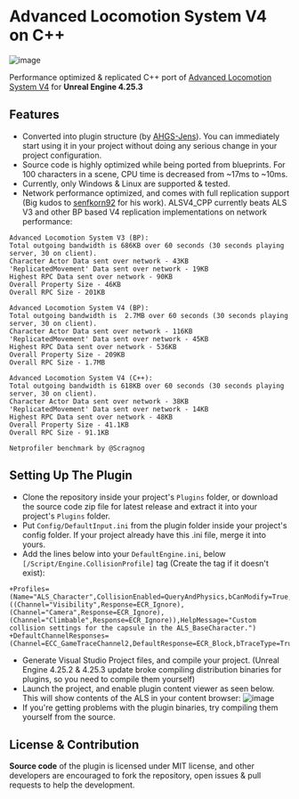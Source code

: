 # Advanced Locomotion System V4 on C++
![image](https://github.com/dyanikoglu/ALSV4_CPP/raw/main/Resources/Readme_Content_2.gif)

Performance optimized & replicated C++ port of [Advanced Locomotion System V4](https://www.unrealengine.com/marketplace/en-US/product/advanced-locomotion-system-v1) for **Unreal Engine 4.25.3**

## Features
- Converted into plugin structure (by [AHGS-Jens](https://github.com/AHGS-Jens)). You can immediately start using it in your project without doing any serious change in your project configuration.
- Source code is highly optimized while being ported from blueprints. For 100 characters in a scene, CPU time is decreased from ~17ms to ~10ms.
- Currently, only Windows & Linux are supported & tested.
- Network performance optimized, and comes with full replication support (Big kudos to [senfkorn92](https://github.com/senfkorn92) for his work). ALSV4_CPP currently beats ALS V3 and other BP based V4 replication implementations on network performance:
```
Advanced Locomotion System V3 (BP):
Total outgoing bandwidth is 686KB over 60 seconds (30 seconds playing server, 30 on client).
Character Actor Data sent over network - 43KB
'ReplicatedMovement' Data sent over network - 19KB
Highest RPC Data sent over network - 90KB
Overall Property Size - 46KB
Overall RPC Size - 201KB

Advanced Locomotion System V4 (BP):
Total outgoing bandwidth is  2.7MB over 60 seconds (30 seconds playing server, 30 on client).
Character Actor Data sent over network - 116KB
'ReplicatedMovement' Data sent over network - 45KB
Highest RPC Data sent over network - 536KB
Overall Property Size - 209KB
Overall RPC Size - 1.7MB

Advanced Locomotion System V4 (C++):
Total outgoing bandwidth is 618KB over 60 seconds (30 seconds playing server, 30 on client).
Character Actor Data sent over network - 38KB
'ReplicatedMovement' Data sent over network - 14KB
Highest RPC Data sent over network - 48KB
Overall Property Size - 41.1KB
Overall RPC Size - 91.1KB

Netprofiler benchmark by @Scragnog
```

## Setting Up The Plugin
- Clone the repository inside your project's `Plugins` folder, or download the source code zip file for latest release and extract it into your project's `Plugins` folder.
- Put `Config/DefaultInput.ini` from the plugin folder inside your project's config folder. If your project already have this .ini file, merge it into yours.
- Add the lines below into your `DefaultEngine.ini`, below `[/Script/Engine.CollisionProfile]` tag (Create the tag if it doesn't exist):
```
+Profiles=(Name="ALS_Character",CollisionEnabled=QueryAndPhysics,bCanModify=True,ObjectTypeName="Pawn",CustomResponses=((Channel="Visibility",Response=ECR_Ignore),(Channel="Camera",Response=ECR_Ignore),(Channel="Climbable",Response=ECR_Ignore)),HelpMessage="Custom collision settings for the capsule in the ALS_BaseCharacter.")
+DefaultChannelResponses=(Channel=ECC_GameTraceChannel2,DefaultResponse=ECR_Block,bTraceType=True,bStaticObject=False,Name="Climbable")
```
- Generate Visual Studio Project files, and compile your project. (Unreal Engine 4.25.2 & 4.25.3 update broke compiling distribution binaries for plugins, so you need to compile them yourself)
- Launch the project, and enable plugin content viewer as seen below. This will show contents of the ALS in your content browser:
![image](https://github.com/dyanikoglu/ALSV4_CPP/raw/main/Resources/Readme_Content_1.png)
- If you're getting problems with the plugin binaries, try compiling them yourself from the source.

## License & Contribution
**Source code** of the plugin is licensed under MIT license, and other developers are encouraged to fork the repository, open issues & pull requests to help the development.

